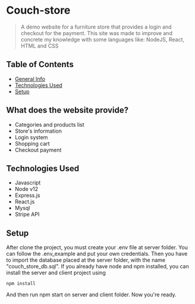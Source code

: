 # Couch-store
> A demo website for a furniture store that provides a login and checkout for the payment. This site was made to improve and concrete my knowledge
with some languages like: NodeJS, React, HTML and CSS

## Table of Contents
* [General Info](#general-information)
* [Technologies Used](#technologies-used)
* [Setup](#setup)

## What does the website provide?
- Categories and products list
- Store's information
- Login system
- Shopping cart
- Checkout payment

## Technologies Used
- Javascript
- Node v12
- Express.js
- React.js
- Mysql
- Stripe API


## Setup
After clone the project, you must create your .env file at server folder. You can follow the .env_example and put your own credentials.
Then you have to import the database placed at the server folder, with the name "couch_store_db.sql".
If you already have node and npm installed, you can install the server and client project using 

    npm install

And then run npm start on server and client folder.
Now you're ready.
